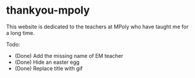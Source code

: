 # thankyou-mpoly

This website is dedicated to the teachers at MPoly who have taught me for a long time.

Todo:
- (Done) Add the missing name of EM teacher
- (Done) Hide an easter egg
- (Done) Replace title with gif
